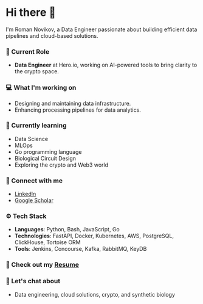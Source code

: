# Hi there 👋

I'm Roman Novikov, a Data Engineer passionate about building efficient data pipelines and cloud-based solutions.

### 🌟 Current Role
- **Data Engineer** at Hero.io, working on AI-powered tools to bring clarity to the crypto space.

### 💻 What I'm working on
- Designing and maintaining data infrastructure.
- Enhancing processing pipelines for data analytics.

### 🌱 Currently learning
- Data Science
- MLOps
- Go programming language
- Biological Circuit Design
- Exploring the crypto and Web3 world

### 🔗 Connect with me
- [LinkedIn](https://www.linkedin.com/in/r-novikov/)
- [Google Scholar](https://scholar.google.com/citations?user=Mchr5koAAAAJ&hl=eng)

### ⚙️ Tech Stack
- **Languages**: Python, Bash, JavaScript, Go
- **Technologies**: FastAPI, Docker, Kubernetes, AWS, PostgreSQL, ClickHouse, Tortoise ORM
- **Tools**: Jenkins, Concourse, Kafka, RabbitMQ, KeyDB

### 📄 Check out my [Resume](https://github.com/romelllo/romelllo/blob/master/resume.pdf)

### 💬 Let's chat about
- Data engineering, cloud solutions, crypto, and synthetic biology
